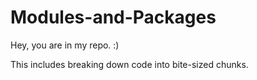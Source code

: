 # Modules-and-Packages

Hey, you are in my repo. :)

This includes breaking down code into bite-sized chunks.
